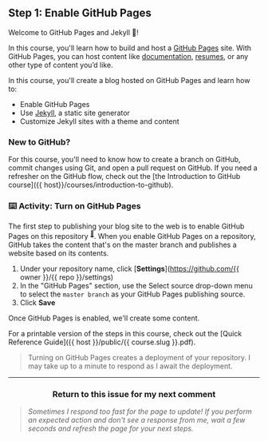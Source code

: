 ## Step 1: Enable GitHub Pages

Welcome to GitHub Pages and Jekyll :tada:!

In this course, you'll learn how to build and host a [GitHub Pages](https://pages.github.com) site. With GitHub Pages, you can host content like [documentation](https://flight-manual.atom.io/), [resumes](https://github.com/jglovier/resume-template), or any other type of content you’d like.

In this course, you'll create a blog hosted on GitHub Pages and learn how to:

- Enable GitHub Pages
- Use [Jekyll](https://jekyllrb.com/), a static site generator
- Customize Jekyll sites with a theme and content

### New to GitHub?

For this course, you'll need to know how to create a branch on GitHub, commit changes using Git, and open a pull request on GitHub. If you need a refresher on the GitHub flow, check out the [the Introduction to GitHub course]({{ host}}/courses/introduction-to-github).

### :keyboard: Activity: Turn on GitHub Pages

The first step to publishing your blog site to the web is to enable GitHub Pages on this repository <sup>[:book:](https://help.github.com/articles/github-glossary/#repository)</sup>. When you enable GitHub Pages on a repository, GitHub takes the content that's on the master branch and publishes a website based on its contents.

1. Under your repository name, click [**Settings**](https://github.com/{{ owner }}/{{ repo }}/settings)
1. In the "GitHub Pages" section, use the Select source drop-down menu to select the `master branch` as your GitHub Pages publishing source.
1. Click **Save**

Once GitHub Pages is enabled, we'll create some content. 

For a printable version of the steps in this course, check out the [Quick Reference Guide]({{ host }}/public/{{ course.slug }}.pdf).

> Turning on GitHub Pages creates a deployment of your repository. I may take up to a minute to respond as I await the deployment.

<hr>
<h3 align="center">Return to this issue for my next comment</h3>

> _Sometimes I respond too fast for the page to update! If you perform an expected action and don't see a response from me, wait a few seconds and refresh the page for your next steps._
